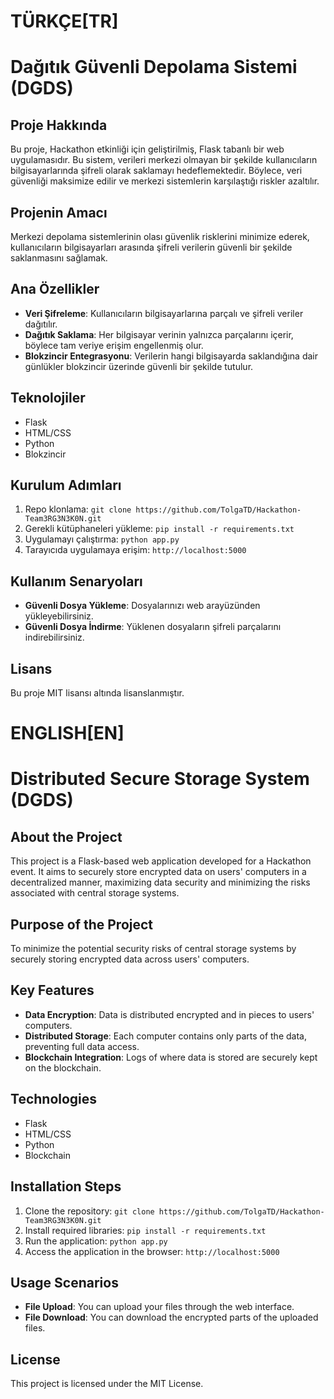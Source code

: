 # TÜRKÇE[TR]
# Dağıtık Güvenli Depolama Sistemi (DGDS)

## Proje Hakkında
Bu proje, Hackathon etkinliği için geliştirilmiş, Flask tabanlı bir web uygulamasıdır. Bu sistem, verileri merkezi olmayan bir şekilde kullanıcıların bilgisayarlarında şifreli olarak saklamayı hedeflemektedir. Böylece, veri güvenliği maksimize edilir ve merkezi sistemlerin karşılaştığı riskler azaltılır.

## Projenin Amacı
Merkezi depolama sistemlerinin olası güvenlik risklerini minimize ederek, kullanıcıların bilgisayarları arasında şifreli verilerin güvenli bir şekilde saklanmasını sağlamak.

## Ana Özellikler
- **Veri Şifreleme**: Kullanıcıların bilgisayarlarına parçalı ve şifreli veriler dağıtılır.
- **Dağıtık Saklama**: Her bilgisayar verinin yalnızca parçalarını içerir, böylece tam veriye erişim engellenmiş olur.
- **Blokzincir Entegrasyonu**: Verilerin hangi bilgisayarda saklandığına dair günlükler blokzincir üzerinde güvenli bir şekilde tutulur.

## Teknolojiler
- Flask
- HTML/CSS
- Python
- Blokzincir

## Kurulum Adımları
1. Repo klonlama: `git clone https://github.com/TolgaTD/Hackathon-Team3RG3N3K0N.git`
2. Gerekli kütüphaneleri yükleme: `pip install -r requirements.txt`
3. Uygulamayı çalıştırma: `python app.py`
4. Tarayıcıda uygulamaya erişim: `http://localhost:5000`

## Kullanım Senaryoları
- **Güvenli Dosya Yükleme**: Dosyalarınızı web arayüzünden yükleyebilirsiniz.
- **Güvenli Dosya İndirme**: Yüklenen dosyaların şifreli parçalarını indirebilirsiniz.

## Lisans
Bu proje MIT lisansı altında lisanslanmıştır.


# ENGLISH[EN]
# Distributed Secure Storage System (DGDS)

## About the Project
This project is a Flask-based web application developed for a Hackathon event. It aims to securely store encrypted data on users' computers in a decentralized manner, maximizing data security and minimizing the risks associated with central storage systems.

## Purpose of the Project
To minimize the potential security risks of central storage systems by securely storing encrypted data across users' computers.

## Key Features
- **Data Encryption**: Data is distributed encrypted and in pieces to users' computers.
- **Distributed Storage**: Each computer contains only parts of the data, preventing full data access.
- **Blockchain Integration**: Logs of where data is stored are securely kept on the blockchain.

## Technologies
- Flask
- HTML/CSS
- Python
- Blockchain

## Installation Steps
1. Clone the repository: `git clone https://github.com/TolgaTD/Hackathon-Team3RG3N3K0N.git`
2. Install required libraries: `pip install -r requirements.txt`
3. Run the application: `python app.py`
4. Access the application in the browser: `http://localhost:5000`

## Usage Scenarios
- **File Upload**: You can upload your files through the web interface.
- **File Download**: You can download the encrypted parts of the uploaded files.

## License
This project is licensed under the MIT License.

